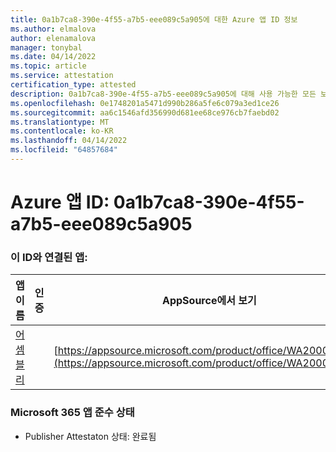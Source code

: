 ```yaml
---
title: 0a1b7ca8-390e-4f55-a7b5-eee089c5a905에 대한 Azure 앱 ID 정보
ms.author: elmalova
author: elenamalova
manager: tonybal
ms.date: 04/14/2022
ms.topic: article
ms.service: attestation
certification_type: attested
description: 0a1b7ca8-390e-4f55-a7b5-eee089c5a905에 대해 사용 가능한 모든 보안 및 규정 준수 정보입니다.
ms.openlocfilehash: 0e1748201a5471d990b286a5fe6c079a3ed1ce26
ms.sourcegitcommit: aa6c1546afd356990d681ee68ce976cb7faebd02
ms.translationtype: MT
ms.contentlocale: ko-KR
ms.lasthandoff: 04/14/2022
ms.locfileid: "64857684"
---
```

# <a name="azure-app-id-0a1b7ca8-390e-4f55-a7b5-eee089c5a905"></a>Azure 앱 ID: 0a1b7ca8-390e-4f55-a7b5-eee089c5a905


### <a name="apps-associated-with-this-id"></a>이 ID와 연결된 앱:
| **앱 이름** | **인증** | **AppSource에서 보기** |
|--------------|---------------|-----------------------|
| [어셈블리](../forward/WA200002271.md) |  | [https://appsource.microsoft.com/product/office/WA200002271](https://appsource.microsoft.com/product/office/WA200002271) |

### <a name="microsoft-365-app-compliance-status"></a>Microsoft 365 앱 준수 상태
- Publisher Attestaton 상태: 완료됨
